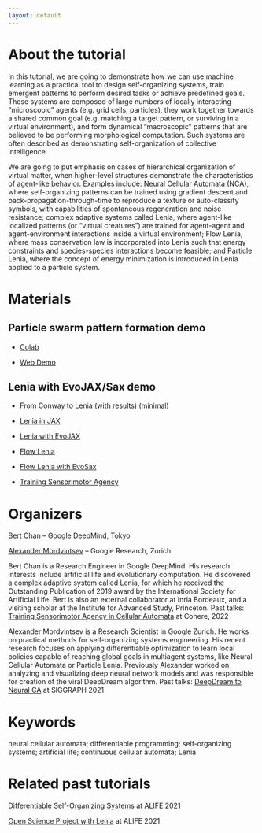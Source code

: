 ```yaml
---
layout: default
---
```


# About the tutorial

In this tutorial, we are going to demonstrate how we can use machine learning as a practical tool to design self-organizing systems, train emergent patterns to perform desired tasks or achieve predefined goals. These systems are composed of large numbers of locally interacting “microscopic” agents (e.g. grid cells, particles), they work together towards a shared common goal (e.g. matching a target pattern, or surviving in a virtual environment), and form dynamical “macroscopic” patterns that are believed to be performing morphological computation. Such systems are often described as demonstrating self-organization of collective intelligence.

We are going to put emphasis on cases of hierarchical organization of virtual matter, when higher-level structures demonstrate the characteristics of agent-like behavior. Examples include: Neural Cellular Automata (NCA), where self-organizing patterns can be trained using gradient descent and back-propagation-through-time to reproduce a texture or auto-classify symbols, with capabilities of spontaneous regeneration and noise resistance; complex adaptive systems called Lenia, where agent-like localized patterns (or “virtual creatures”) are trained for agent-agent and agent-environment interactions inside a virtual environment; Flow Lenia, where mass conservation law is incorporated into Lenia such that energy constraints and species-species interactions become feasible; and Particle Lenia, where the concept of energy minimization is introduced in Lenia applied to a particle system.

# Materials

## Particle swarm pattern formation demo

- [Colab](https://colab.research.google.com/github/SelfOrgML/selforgml.github.io/blob/main/pattern_formation_alife23.ipynb)

- [Web Demo](https://znah.net/icra23/)

## Lenia with EvoJAX/Sax demo

- From Conway to Lenia ([with results](https://bit.ly/ConwayToLenia)) ([minimal](https://bit.ly/ConwayToLeniaSmall))

- [Lenia in JAX](https://bit.ly/LeniaJAX)

- [Lenia with EvoJAX](https://bit.ly/LeniaEvoJAX)

- [Flow Lenia](https://bit.ly/FlowLenia) 

- [Flow Lenia with EvoSax](https://bit.ly/EvoFlow)

- [Training Sensorimotor Agency](https://bit.ly/DiffLenia2)

# Organizers

[Bert Chan](https://chakazul.github.io/) – Google DeepMind, Tokyo

[Alexander Mordvintsev](https://znah.net/) – Google Research, Zurich

Bert Chan is a Research Engineer in Google DeepMind. His research interests include artificial life and evolutionary computation. He discovered a complex adaptive system called Lenia, for which he received the Outstanding Publication of 2019 award by the International Society for Artificial Life. Bert is also an external collaborator at Inria Bordeaux, and a visiting scholar at the Institute for Advanced Study, Princeton.
Past talks: [Training Sensorimotor Agency in Cellular Automata](https://www.youtube.com/watch?v=FU6BGUwHcg0) at Cohere, 2022

Alexander Mordvintsev is a Research Scientist in Google Zurich. He works on practical methods for self-organizing systems engineering. His recent research focuses on applying differentiable optimization to learn local policies capable of reaching global goals in multiagent systems, like Neural Cellular Automata or Particle Lenia. Previously Alexander worked on analyzing and visualizing deep neural network models and was responsible for creation of the viral DeepDream algorithm.
Past talks: [DeepDream to Neural CA](https://www.youtube.com/watch?v=nSmZBfCO8YE) at SIGGRAPH 2021

# Keywords

neural cellular automata; differentiable programming; self-organizing systems; artificial life; continuous cellular automata; Lenia

# Related past tutorials

[Differentiable Self-Organizing Systems](https://selforglive.github.io/) at ALIFE 2021

[Open Science Project with Lenia](https://openlenia.github.io/) at ALIFE 2021

